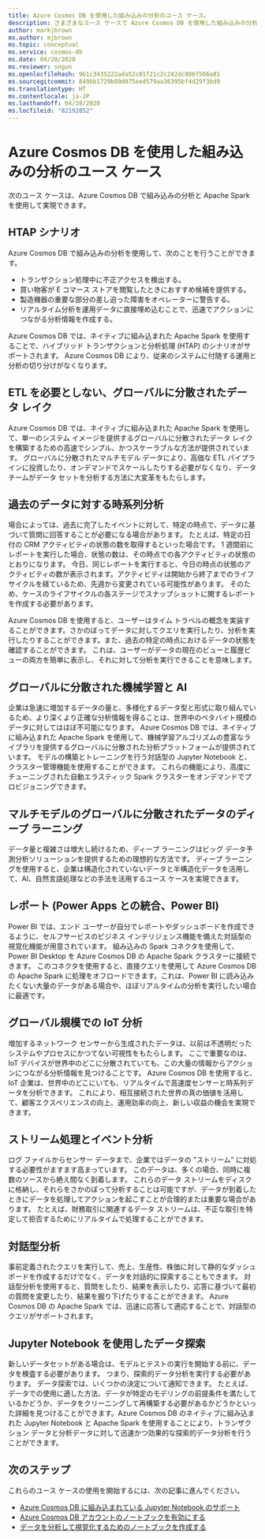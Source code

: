 ```yaml
---
title: Azure Cosmos DB を使用した組み込みの分析のユース ケース。
description: さまざまなユース ケースで Azure Cosmos DB を使用した組み込みの分析の使用方法について説明します。
author: markjbrown
ms.author: mjbrown
ms.topic: conceptual
ms.service: cosmos-db
ms.date: 04/20/2020
ms.reviewer: sngun
ms.openlocfilehash: 9b1c3435222ada52c01f21c2c242dc886f566a81
ms.sourcegitcommit: 849bb1729b89d075eed579aa36395bf4d29f3bd9
ms.translationtype: HT
ms.contentlocale: ja-JP
ms.lasthandoff: 04/28/2020
ms.locfileid: "82192852"
---
```

# <a name="use-cases-for-built-in-analytics-with-azure-cosmos-db"></a>Azure Cosmos DB を使用した組み込みの分析のユース ケース

次のユース ケースは、Azure Cosmos DB で組み込みの分析と Apache Spark を使用して実現できます。

## <a name="htap-scenarios"></a>HTAP シナリオ

Azure Cosmos DB で組み込みの分析を使用して、次のことを行うことができます。

* トランザクション処理中に不正アクセスを検出する。
* 買い物客が E コマース ストアを閲覧したときにおすすめ候補を提供する。
* 製造機器の重要な部分の差し迫った障害をオペレーターに警告する。
* リアルタイム分析を運用データに直接埋め込むことで、迅速でアクションにつながる分析情報を作成する。

Azure Cosmos DB では、ネイティブに組み込まれた Apache Spark を使用することで、ハイブリッド トランザクションと分析処理 (HTAP) のシナリオがサポートされます。 Azure Cosmos DB により、従来のシステムに付随する運用と分析の切り分けがなくなります。

## <a name="globally-distributed-data-lake-without-requiring-any-etl"></a>ETL を必要としない、グローバルに分散されたデータ レイク

Azure Cosmos DB では、ネイティブに組み込まれた Apache Spark を使用して、単一のシステム イメージを提供するグローバルに分散されたデータ レイクを構築するための高速でシンプル、かつスケーラブルな方法が提供されています。 グローバルに分散されたマルチモデル データにより、高価な ETL パイプラインに投資したり、オンデマンドでスケールしたりする必要がなくなり、データ チームがデータ セットを分析する方法に大変革をもたらします。

## <a name="time-series-analytics-over-historic-data"></a>過去のデータに対する時系列分析

場合によっては、過去に完了したイベントに対して、特定の時点で、データに基づいて質問に回答することが必要になる場合があります。 たとえば、特定の日付の CRM アクティビティの状態の数を取得するといった場合です。 1 週間前にレポートを実行した場合、状態の数は、その時点での各アクティビティの状態のとおりになります。 今日、同じレポートを実行すると、今日の時点の状態のアクティビティの数が表示されます。アクティビティは開始から終了までのライフサイクルを経ているため、先週から変更されている可能性があります。 そのため、ケースのライフサイクルの各ステージでスナップショットに関するレポートを作成する必要があります。

Azure Cosmos DB を使用すると、ユーザーはタイム トラベルの概念を実装することができます。さかのぼってデータに対してクエリを実行したり、分析を実行したりすることができます。また、過去の特定の時点におけるデータの状態を確認することができます。 これは、ユーザーがデータの現在のビューと履歴ビューの両方を簡単に表示し、それに対して分析を実行できることを意味します。

## <a name="globally-distributed-machine-learning-and-ai"></a>グローバルに分散された機械学習と AI

企業は急速に増加するデータの量と、多様化するデータ型と形式に取り組んでいるため、より深くより正確な分析情報を得ることは、世界中のペタバイト規模のデータに対してはほぼ不可能になります。 Azure Cosmos DB では、ネイティブに組み込まれた Apache Spark を使用して、機械学習アルゴリズムの豊富なライブラリを提供するグローバルに分散された分析プラットフォームが提供されています。 モデルの構築とトレーニングを行う対話型の Jupyter Notebook と、クラスター管理機能を使用することができます。 これらの機能により、高度にチューニングされた自動エラスティック Spark クラスターをオンデマンドでプロビジョニングできます。

## <a name="deep-learning-on-multi-model-globally-distributed-data"></a>マルチモデルのグローバルに分散されたデータのディープ ラーニング

データ量と複雑さは増大し続けるため、ディープ ラーニングはビッグ データ予測分析ソリューションを提供するための理想的な方法です。 ディープ ラーニングを使用すると、企業は構造化されていないデータと半構造化データを活用して、AI、自然言語処理などの手法を活用するユース ケースを実現できます。

## <a name="reporting-integrating-with-power-apps-power-bi"></a>レポート (Power Apps との統合、Power BI)

Power BI では、エンド ユーザーが自分でレポートやダッシュボードを作成できるように、セルフサービスのビジネス インテリジェンス機能を備えた対話型の視覚化機能が用意されています。 組み込みの Spark コネクタを使用して、Power BI Desktop を Azure Cosmos DB の Apache Spark クラスターに接続できます。 このコネクタを使用すると、直接クエリを使用して Azure Cosmos DB の Apache Spark に処理をオフロードできます。これは、Power BI に読み込みたくない大量のデータがある場合や、ほぼリアルタイムの分析を実行したい場合に最適です。

## <a name="iot-analytics-at-global-scale"></a>グローバル規模での IoT 分析

増加するネットワーク センサーから生成されたデータは、以前は不透明だったシステムやプロセスにかつてない可視性をもたらします。 ここで重要なのは、IoT デバイスが世界中のどこに分散されていても、この大量の情報からアクションにつながる分析情報を見つけることです。 Azure Cosmos DB を使用すると、IoT 企業は、世界中のどこにいても、リアルタイムで高速度センサーと時系列データを分析できます。 これにより、相互接続された世界の真の価値を活用して、顧客エクスペリエンスの向上、運用効率の向上、新しい収益の機会を実現できます。

## <a name="stream-processing-and-event-analytics"></a>ストリーム処理とイベント分析 

ログ ファイルからセンサー データまで、企業ではデータの "ストリーム" に対処する必要性がますます高まっています。 このデータは、多くの場合、同時に複数のソースから絶え間なく到着します。 これらのデータ ストリームをディスクに格納し、それらをさかのぼって分析することは可能ですが、データが到着したときにデータを処理してアクションを起こすことが合理的または重要な場合があります。 たとえば、財務取引に関連するデータ ストリームは、不正な取引を特定して拒否するためにリアルタイムで処理することができます。

## <a name="interactive-analytics"></a>対話型分析

事前定義されたクエリを実行して、売上、生産性、株価に対して静的なダッシュボードを作成するだけでなく、データを対話的に探索することもできます。 対話型分析を使用すると、質問をしたり、結果を表示したり、応答に基づいて最初の質問を変更したり、結果を掘り下げたりすることができます。 Azure Cosmos DB の Apache Spark では、迅速に応答して適応することで、対話型のクエリがサポートされます。

## <a name="data-exploration-using-jupyter-notebooks"></a>Jupyter Notebook を使用したデータ探索

新しいデータセットがある場合は、モデルとテストの実行を開始する前に、データを検査する必要があります。 つまり、探索的データ分析を実行する必要があります。 データ探索では、いくつかの決定について通知できます。 たとえば、データでの使用に適した方法、データが特定のモデリングの前提条件を満たしているかどうか、データをクリーニングして再構築する必要があるかどうかといった詳細を見つけることができます。Azure Cosmos DB のネイティブに組み込まれた Jupyter Notebook と Apache Spark を使用することにより、トランザクション データと分析データに対して迅速かつ効果的な探索的データ分析を行うことができます。

## <a name="next-steps"></a>次のステップ

これらのユース ケースの使用を開始するには、次の記事に進んでください。

* [Azure Cosmos DB に組み込まれている Jupyter Notebook のサポート](cosmosdb-jupyter-notebooks.md)
* [Azure Cosmos DB アカウントのノートブックを有効にする](enable-notebooks.md)
* [データを分析して視覚化するためのノートブックを作成する](create-notebook-visualize-data.md)
